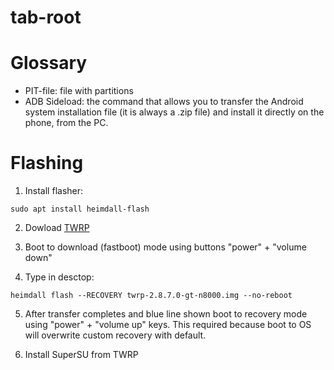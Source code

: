 # tab-root

# Glossary

* PIT-file: file with partitions
* ADB Sideload: the command that allows you to transfer the Android system installation file (it is always a .zip file) and install it directly on the phone, from the PC.

# Flashing

1) Install flasher:

```
sudo apt install heimdall-flash
```

2) Dowload [TWRP ](https://twrp.me/samsung/samsunggalaxynote101.html)

3) Boot to download (fastboot) mode using buttons "power" + "volume down"

4) Type in desctop:

```
heimdall flash --RECOVERY twrp-2.8.7.0-gt-n8000.img --no-reboot
```

5) After transfer completes and blue line shown boot to recovery mode using "power" + "volume up" keys. 
This required because boot to OS will overwrite custom recovery with default.

6) Install SuperSU from TWRP


